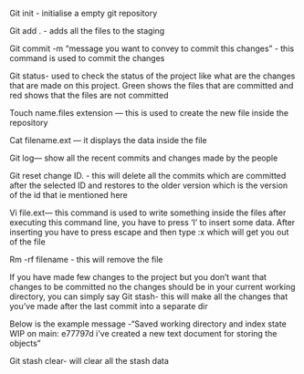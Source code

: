 Git init - initialise a empty git repository


Git add . - adds all the files to the staging


Git commit -m “message you want to convey to commit this changes” - this command is used to commit the changes

Git status- used to check the status of the project like what are the changes that are made on this project. Green shows the files that are committed and red shows that the files are not committed

Touch name.files extension — this is used to create the new file inside the repository

Cat filename.ext — it displays the data inside the file

Git log— show all the recent commits and changes made by the people 

Git reset change ID. - this will delete all the commits which are committed after the selected ID and restores to the older version which is the version of the id that ie mentioned here


Vi file.ext— this command is used to write something inside the files after executing this command line, you have to press ‘I’ to insert some data. After inserting you have to press escape and then type :x which will get you out of the file

Rm -rf filename      - this will remove the file


If you have made few changes to the project but you don’t want that changes to be committed no the changes should be in your current working directory, you can simply say Git stash- this will make all the changes that you’ve made after the last commit into a separate dir 

Below is the example message -“Saved working directory and index state WIP on main: e77797d i've created a new text document for storing the objects”

Git stash clear- will clear all the stash data
